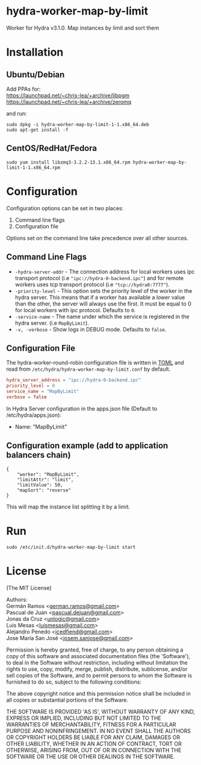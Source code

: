 hydra-worker-map-by-limit
=========================

Worker for Hydra v3.1.0.
Map instances by limit and sort them

# Installation

## Ubuntu/Debian

Add PPAs for:  
https://launchpad.net/~chris-lea/+archive/libpgm  
https://launchpad.net/~chris-lea/+archive/zeromq  
  
and run:  
```
sudo dpkg -i hydra-worker-map-by-limit-1-1.x86_64.deb
sudo apt-get install -f
```
## CentOS/RedHat/Fedora
```
sudo yum install libzmq3-3.2.2-13.1.x86_64.rpm hydra-worker-map-by-limit-1-1.x86_64.rpm
```

# Configuration

Configuration options can be set in two places:

 1. Command line flags
 2. Configuration file

Options set on the command line take precedence over all other sources.

## Command Line Flags

* `-hydra-server-addr` - The connection address for local workers uses ipc transport protocol (i.e `"ipc://hydra-0-backend.ipc"`) and for remote workers uses tcp transport protocol (i.e `"tcp://hydra0:7777"`).
* `-priority-level` - This option sets the priority level of the worker in the hydra server. This means that if a worker has available a lower value than the other, the server will always use the first. It must be equal to 0 for local workers with ipc protocol. Defaults to `0`.
* `-service-name` - The name under which the service is registered in the hydra server. (i.e `MapByLimit`).
* `-v, -verbose` - Show logs in DEBUG mode. Defaults to `false`.

## Configuration File

The hydra-worker-round-robin configuration file is written in [TOML](https://github.com/mojombo/toml)
and read from `/etc/hydra/hydra-worker-map-by-limit.conf` by default.

```TOML
hydra_server_address = "ipc://hydra-0-backend.ipc"
priority_level = 0
service_name = "MapByLimit"
verbose = false
```

In Hydra Server configuration in the apps.json file (Default to /etc/hydra/apps.json):

- Name: "MapByLimit"

## Configuration example (add to application balancers chain)
```
{
	"worker": "MapByLimit",
	"limitAttr": "limit",
	"limitValue": 50,
	"mapSort": "reverse"
}
```			
This will map the instance list splitting it by a limit.

# Run
```
sudo /etc/init.d/hydra-worker-map-by-limit start
```

# License

(The MIT License)

Authors:  
Germán Ramos &lt;german.ramos@gmail.com&gt;  
Pascual de Juan &lt;pascual.dejuan@gmail.com&gt;  
Jonas da Cruz &lt;unlogic@gmail.com&gt;  
Luis Mesas &lt;luismesas@gmail.com&gt;  
Alejandro Penedo &lt;icedfiend@gmail.com&gt;  
Jose María San José &lt;josem.sanjose@gmail.com&gt;  

Permission is hereby granted, free of charge, to any person obtaining
a copy of this software and associated documentation files (the
'Software'), to deal in the Software without restriction, including
without limitation the rights to use, copy, modify, merge, publish,
distribute, sublicense, and/or sell copies of the Software, and to
permit persons to whom the Software is furnished to do so, subject to
the following conditions:

The above copyright notice and this permission notice shall be
included in all copies or substantial portions of the Software.

THE SOFTWARE IS PROVIDED 'AS IS', WITHOUT WARRANTY OF ANY KIND,
EXPRESS OR IMPLIED, INCLUDING BUT NOT LIMITED TO THE WARRANTIES OF
MERCHANTABILITY, FITNESS FOR A PARTICULAR PURPOSE AND NONINFRINGEMENT.
IN NO EVENT SHALL THE AUTHORS OR COPYRIGHT HOLDERS BE LIABLE FOR ANY
CLAIM, DAMAGES OR OTHER LIABILITY, WHETHER IN AN ACTION OF CONTRACT,
TORT OR OTHERWISE, ARISING FROM, OUT OF OR IN CONNECTION WITH THE
SOFTWARE OR THE USE OR OTHER DEALINGS IN THE SOFTWARE.

